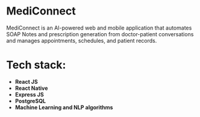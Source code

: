# MediConnect
MediConnect is an AI-powered web and mobile application that automates SOAP Notes and prescription generation from doctor-patient conversations and manages appointments, schedules, and patient records.

# Tech stack: 
* **React JS** 
* **React Native** 
* **Express JS**
* **PostgreSQL**
* **Machine Learning and NLP algorithms**
